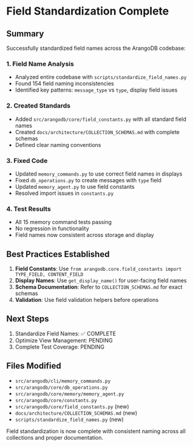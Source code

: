 # Field Standardization Complete

## Summary

Successfully standardized field names across the ArangoDB codebase:

### 1. Field Name Analysis
- Analyzed entire codebase with `scripts/standardize_field_names.py`
- Found 154 field naming inconsistencies
- Identified key patterns: `message_type` vs `type`, display field issues

### 2. Created Standards
- Added `src/arangodb/core/field_constants.py` with all standard field names
- Created `docs/architecture/COLLECTION_SCHEMAS.md` with complete schemas
- Defined clear naming conventions

### 3. Fixed Code
- Updated `memory_commands.py` to use correct field names in displays
- Fixed `db_operations.py` to create messages with `type` field
- Updated `memory_agent.py` to use field constants
- Resolved import issues in `constants.py`

### 4. Test Results
- All 15 memory command tests passing
- No regression in functionality
- Field names now consistent across storage and display

## Best Practices Established

1. **Field Constants**: Use `from arangodb.core.field_constants import TYPE_FIELD, CONTENT_FIELD`
2. **Display Names**: Use `get_display_name()` for user-facing field names
3. **Schema Documentation**: Refer to `COLLECTION_SCHEMAS.md` for exact schemas
4. **Validation**: Use field validation helpers before operations

## Next Steps

1. Standardize Field Names: ✅ COMPLETE
2. Optimize View Management: PENDING
3. Complete Test Coverage: PENDING

## Files Modified

- `src/arangodb/cli/memory_commands.py`
- `src/arangodb/core/db_operations.py` 
- `src/arangodb/core/memory/memory_agent.py`
- `src/arangodb/core/constants.py`
- `src/arangodb/core/field_constants.py` (new)
- `docs/architecture/COLLECTION_SCHEMAS.md` (new)
- `scripts/standardize_field_names.py` (new)

Field standardization is now complete with consistent naming across all collections and proper documentation.